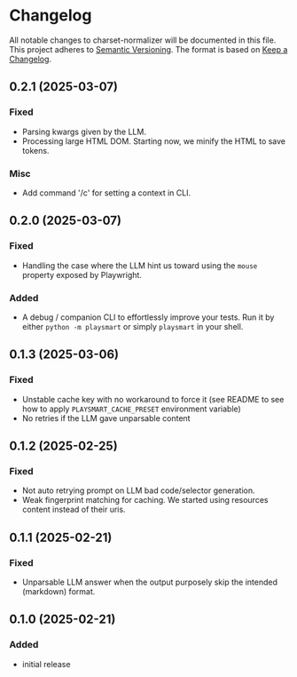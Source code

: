 # Changelog
All notable changes to charset-normalizer will be documented in this file. This project adheres to [Semantic Versioning](https://semver.org/spec/v2.0.0.html).
The format is based on [Keep a Changelog](https://keepachangelog.com/en/1.0.0/).

## 0.2.1 (2025-03-07)

### Fixed
- Parsing kwargs given by the LLM.
- Processing large HTML DOM. Starting now, we minify the HTML to save tokens.

### Misc
- Add command '/c' for setting a context in CLI.

## 0.2.0 (2025-03-07)

### Fixed
- Handling the case where the LLM hint us toward using the `mouse` property exposed by Playwright.

### Added
- A debug / companion CLI to effortlessly improve your tests. Run it by either `python -m playsmart` or simply `playsmart`
  in your shell.

## 0.1.3 (2025-03-06)

### Fixed
- Unstable cache key with no workaround to force it (see README to see how to apply `PLAYSMART_CACHE_PRESET` environment variable)
- No retries if the LLM gave unparsable content

## 0.1.2 (2025-02-25)

### Fixed
- Not auto retrying prompt on LLM bad code/selector generation.
- Weak fingerprint matching for caching. We started using resources content instead of their uris.

## 0.1.1 (2025-02-21)

### Fixed
- Unparsable LLM answer when the output purposely skip the intended (markdown) format.

## 0.1.0 (2025-02-21)

### Added
- initial release
